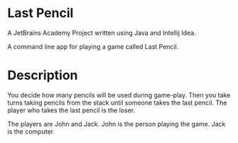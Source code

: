 # Last Pencil

A JetBrains Academy Project written using Java and Intellij Idea.

A command line app for playing a game called Last Pencil.

# Description

You decide how many pencils will be used during game-play.
Then you take turns taking pencils from the stack until someone
takes the last pencil. The player who takes the last pencil
is the loser.

The players are John and Jack. John is the person playing the game.
Jack is the computer.